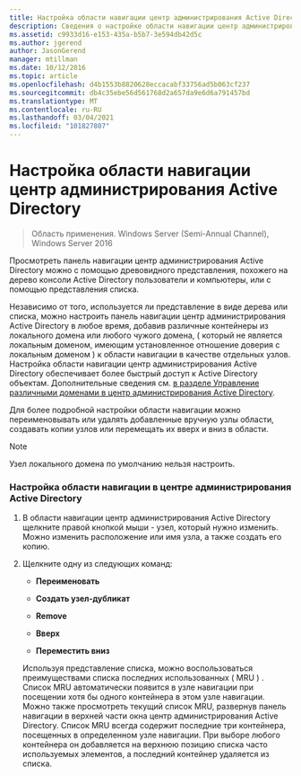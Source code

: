 ```yaml
---
title: Настройка области навигации центр администрирования Active Directory
description: Сведения о настройке области навигации центр администрирования Active Directory.
ms.assetid: c9933d16-e153-435a-b5b7-3e594db42d5c
ms.author: jgerend
author: JasonGerend
manager: mtillman
ms.date: 10/12/2016
ms.topic: article
ms.openlocfilehash: d4b1553b8820628eccacabf33756ad5b063cf237
ms.sourcegitcommit: db4c35ebe56d561768d2a657da9e6d6a791457bd
ms.translationtype: MT
ms.contentlocale: ru-RU
ms.lasthandoff: 03/04/2021
ms.locfileid: "101827807"
---
```

# <a name="customize-the-active-directory-administrative-center-navigation-pane"></a>Настройка области навигации центр администрирования Active Directory

>Область применения. Windows Server (Semi-Annual Channel), Windows Server 2016

  Просмотреть панель навигации центр администрирования Active Directory можно с помощью древовидного представления, похожего на дерево консоли Active Directory пользователи и компьютеры, или с помощью представления списка.

 Независимо от того, используется ли представление в виде дерева или списка, можно настроить панель навигации центр администрирования Active Directory в любое время, добавив различные контейнеры из локального домена или любого чужого домена, \( который не является локальным доменом, имеющим установленное отношение доверия с локальным доменом \) к области навигации в качестве отдельных узлов. Настройка области навигации центр администрирования Active Directory обеспечивает более быстрый доступ к Active Directory объектам. Дополнительные сведения см. [в разделе Управление различными доменами в центр администрирования Active Directory](manage-different-domains-in-active-directory-administrative-center.md).

 Для более подробной настройки области навигации можно переименовывать или удалять добавленные вручную узлы области, создавать копии узлов или перемещать их вверх и вниз в области.

> [!NOTE]
>  Узел локального домена по умолчанию нельзя настроить.

### <a name="to-customize-the-active-directory-administrative-center-navigation-pane"></a>Настройка области навигации в центре администрирования Active Directory

1. В области навигации центр администрирования Active Directory щелкните правой кнопкой мыши \- узел, который нужно изменить. Можно изменить расположение или имя узла, а также создать его копию.

2. Щелкните одну из следующих команд:

   -   **Переименовать**

   -   **Создать узел-дубликат**

   -   **Remove**

   -   **Вверх**

   -   **Переместить вниз**

   Используя представление списка, можно воспользоваться преимуществами списка последних использованных \( MRU \) . Список MRU автоматически появится в узле навигации при посещении хотя бы одного контейнера в этом узле навигации. Можно также просмотреть текущий список MRU, развернув панель навигации в верхней части окна центр администрирования Active Directory. Список MRU всегда содержит последние три контейнера, посещенных в определенном узле навигации. При выборе любого контейнера он добавляется на верхнюю позицию списка часто используемых элементов, а последний контейнер удаляется из списка.



